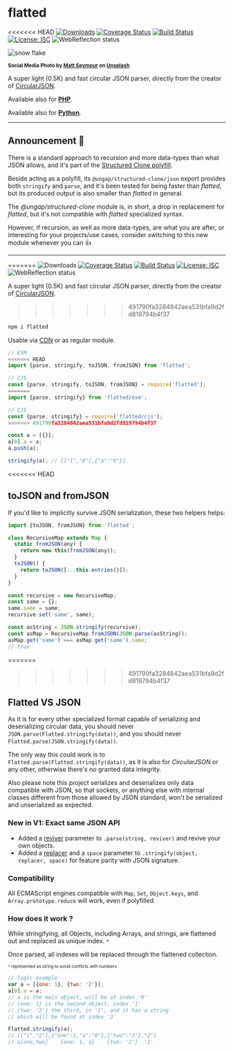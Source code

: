 # flatted

<<<<<<< HEAD
[![Downloads](https://img.shields.io/npm/dm/flatted.svg)](https://www.npmjs.com/package/flatted) [![Coverage Status](https://coveralls.io/repos/github/WebReflection/flatted/badge.svg?branch=main)](https://coveralls.io/github/WebReflection/flatted?branch=main) [![Build Status](https://travis-ci.com/WebReflection/flatted.svg?branch=main)](https://travis-ci.com/WebReflection/flatted) [![License: ISC](https://img.shields.io/badge/License-ISC-yellow.svg)](https://opensource.org/licenses/ISC) ![WebReflection status](https://offline.report/status/webreflection.svg)

![snow flake](./flatted.jpg)

<sup>**Social Media Photo by [Matt Seymour](https://unsplash.com/@mattseymour) on [Unsplash](https://unsplash.com/)**</sup>

A super light (0.5K) and fast circular JSON parser, directly from the creator of [CircularJSON](https://github.com/WebReflection/circular-json/#circularjson).

Available also for **[PHP](./php/flatted.php)**.

Available also for **[Python](./python/flatted.py)**.

- - -

## Announcement 📣

There is a standard approach to recursion and more data-types than what JSON allows, and it's part of the [Structured Clone polyfill](https://github.com/ungap/structured-clone/#readme).

Beside acting as a polyfill, its `@ungap/structured-clone/json` export provides both `stringify` and `parse`, and it's been tested for being faster than *flatted*, but its produced output is also smaller than *flatted* in general.

The *@ungap/structured-clone* module is, in short, a drop in replacement for *flatted*, but it's not compatible with *flatted* specialized syntax.

However, if recursion, as well as more data-types, are what you are after, or interesting for your projects/use cases, consider switching to this new module whenever you can 👍

- - -

=======
![Downloads](https://img.shields.io/npm/dm/flatted.svg) [![Coverage Status](https://coveralls.io/repos/github/WebReflection/flatted/badge.svg?branch=master)](https://coveralls.io/github/WebReflection/flatted?branch=master) [![Build Status](https://travis-ci.org/WebReflection/flatted.svg?branch=master)](https://travis-ci.org/WebReflection/flatted) [![License: ISC](https://img.shields.io/badge/License-ISC-yellow.svg)](https://opensource.org/licenses/ISC) ![WebReflection status](https://offline.report/status/webreflection.svg)

A super light (0.5K) and fast circular JSON parser, directly from the creator of [CircularJSON](https://github.com/WebReflection/circular-json/#circularjson).

>>>>>>> 491790fa3284842aea531bfa9d2fd819794b4f37
```js
npm i flatted
```

Usable via [CDN](https://unpkg.com/flatted) or as regular module.

```js
// ESM
<<<<<<< HEAD
import {parse, stringify, toJSON, fromJSON} from 'flatted';

// CJS
const {parse, stringify, toJSON, fromJSON} = require('flatted');
=======
import {parse, stringify} from 'flatted/esm';

// CJS
const {parse, stringify} = require('flatted/cjs');
>>>>>>> 491790fa3284842aea531bfa9d2fd819794b4f37

const a = [{}];
a[0].a = a;
a.push(a);

stringify(a); // [["1","0"],{"a":"0"}]
```

<<<<<<< HEAD
## toJSON and fromJSON

If you'd like to implicitly survive JSON serialization, these two helpers helps:

```js
import {toJSON, fromJSON} from 'flatted';

class RecursiveMap extends Map {
  static fromJSON(any) {
    return new this(fromJSON(any));
  }
  toJSON() {
    return toJSON([...this.entries()]);
  }
}

const recursive = new RecursiveMap;
const same = {};
same.same = same;
recursive.set('same', same);

const asString = JSON.stringify(recursive);
const asMap = RecursiveMap.fromJSON(JSON.parse(asString));
asMap.get('same') === asMap.get('same').same;
// true
```


=======
>>>>>>> 491790fa3284842aea531bfa9d2fd819794b4f37
## Flatted VS JSON

As it is for every other specialized format capable of serializing and deserializing circular data, you should never `JSON.parse(Flatted.stringify(data))`, and you should never `Flatted.parse(JSON.stringify(data))`.

The only way this could work is to `Flatted.parse(Flatted.stringify(data))`, as it is also for _CircularJSON_ or any other, otherwise there's no granted data integrity.

Also please note this project serializes and deserializes only data compatible with JSON, so that sockets, or anything else with internal classes different from those allowed by JSON standard, won't be serialized and unserialized as expected.


### New in V1: Exact same JSON API

  * Added a [reviver](https://developer.mozilla.org/en-US/docs/Web/JavaScript/Reference/Global_Objects/JSON/parse#Syntax) parameter to `.parse(string, reviver)` and revive your own objects.
  * Added a [replacer](https://developer.mozilla.org/en-US/docs/Web/JavaScript/Reference/Global_Objects/JSON/stringify#Syntax) and a `space` parameter to `.stringify(object, replacer, space)` for feature parity with JSON signature.


### Compatibility
All ECMAScript engines compatible with `Map`, `Set`, `Object.keys`, and `Array.prototype.reduce` will work, even if polyfilled.


### How does it work ?
While stringifying, all Objects, including Arrays, and strings, are flattened out and replaced as unique index. `*`

Once parsed, all indexes will be replaced through the flattened collection.

<sup><sub>`*` represented as string to avoid conflicts with numbers</sub></sup>

```js
// logic example
var a = [{one: 1}, {two: '2'}];
a[0].a = a;
// a is the main object, will be at index '0'
// {one: 1} is the second object, index '1'
// {two: '2'} the third, in '2', and it has a string
// which will be found at index '3'

Flatted.stringify(a);
// [["1","2"],{"one":1,"a":"0"},{"two":"3"},"2"]
// a[one,two]    {one: 1, a}    {two: '2'}  '2'
```
